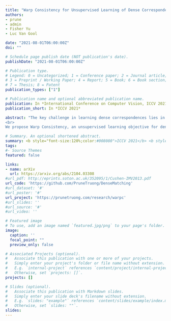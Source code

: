 ```yaml
---
title: "Warp Consistency for Unsupervised Learning of Dense Correspondences"
authors:
- prune
- admin
- Fisher Yu
- Luc Van Gool

date: "2021-08-01T06:00:00Z"
doi: ""

# Schedule page publish date (NOT publication's date).
publishDate: "2021-08-01T06:00:00Z"

# Publication type.
# Legend: 0 = Uncategorized; 1 = Conference paper; 2 = Journal article;
# 3 = Preprint / Working Paper; 4 = Report; 5 = Book; 6 = Book section;
# 7 = Thesis; 8 = Patent
publication_types: ["1"]

# Publication name and optional abbreviated publication name.
publication: In *International Conference on Computer Vision, ICCV 2021*
publication_short: In *ICCV 2021*

abstract: "The key challenge in learning dense correspondences lies in the lack of ground-truth matches for real image pairs. While photometric consistency losses provide unsupervised alternatives, they struggle with large appearance changes, which are ubiquitous in geometric and semantic matching tasks. Moreover, methods relying on synthetic training pairs often suffer from poor generalisation to real data.
<br>
We propose Warp Consistency, an unsupervised learning objective for dense correspondence regression. Our objective is effective even in settings with large appearance and view-point changes. Given a pair of real images, we first construct an image triplet by applying a randomly sampled warp to one of the original images. We derive and analyze all flow-consistency constraints arising between the triplet. From our observations and empirical results, we design a general unsupervised objective employing two of the derived constraints. We validate our warp consistency loss by training three recent dense correspondence networks for the geometric and semantic matching tasks. Our approach sets a new state-of-the-art on several challenging benchmarks, including MegaDepth, RobotCar and TSS."

# Summary. An optional shortened abstract.
summary: <b style="font-size:120%;color:#008080">ICCV 2021</b> <b style="font-size:120%;color:#E08040">Oral</b><br> Unsupervised method for learning dense correspondences and optical flow on real image pairs.
tags:
#- Source Themes
featured: false

links:
- name: arXiv
  url: https://arxiv.org/abs/2104.03308
#url_pdf: http://eprints.soton.ac.uk/352095/1/Cushen-IMV2013.pdf
url_code: 'https://github.com/PruneTruong/DenseMatching'
#url_dataset: '#'
#url_poster: '#'
url_project: 'https://prunetruong.com/research/warpc'
#url_slides: ''
#url_source: '#'
#url_video: ''

# Featured image
# To use, add an image named `featured.jpg/png` to your page's folder. 
image:
  caption: ''
  focal_point: ""
  preview_only: false

# Associated Projects (optional).
#   Associate this publication with one or more of your projects.
#   Simply enter your project's folder or file name without extension.
#   E.g. `internal-project` references `content/project/internal-project/index.md`.
#   Otherwise, set `projects: []`.
projects: []

# Slides (optional).
#   Associate this publication with Markdown slides.
#   Simply enter your slide deck's filename without extension.
#   E.g. `slides: "example"` references `content/slides/example/index.md`.
#   Otherwise, set `slides: ""`.
slides:
---
```




